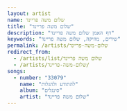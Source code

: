 ```yaml
---
layout: artist
name: שלום משה פריינד
title: "שלום משה פריינד"
description: "דף האמן שלום משה פריינד"
keywords: "שירים, מוזיקה, שלום משה פריינד"
permalink: /artists/שלום-משה-פריינד
redirect_from:
  - /artists/list/שלום משה פריינד
  - /artists/שלום-משה-פריינד/
songs:
  - number: "33079"
    name: "להתודע ולהגלות"
    album: "סינגלים"
    artist: "שלום משה פריינד"
---
```

